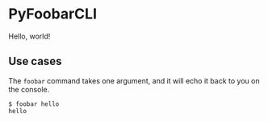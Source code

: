 # PyFoobarCLI

Hello, world!

## Use cases

The `foobar` command takes one argument, and it will 
echo it back to you on the console.

```shell
$ foobar hello
hello
```
